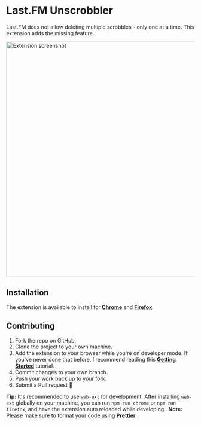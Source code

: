 # Last.FM Unscrobbler

Last.FM does not allow deleting multiple scrobbles - only one at a time. This extension adds the missing feature.

<img src="https://user-images.githubusercontent.com/13344923/45022885-fa156580-b03d-11e8-9e0d-215dfeb76455.jpg" alt="Extension screenshot" width="630">

## Installation

The extension is available to install for [**Chrome**](https://chrome.google.com/webstore/detail/lastfm-unscrobbler/pjlmjmkpaklofeinjkhhdcggbgjhahek) and [**Firefox**](https://addons.mozilla.org/en-US/firefox/addon/last-fm-unscrobbler/).

## Contributing

1. Fork the repo on GitHub.
2. Clone the project to your own machine.
3. Add the extension to your browser while you're on developer mode. If you've never done that before, I recommend reading this [**Getting Started**](https://developer.chrome.com/extensions/getstarted) tutorial.
4. Commit changes to your own branch.
5. Push your work back up to your fork.
6. Submit a Pull request 🕺

**Tip:** It's recommended to use [`web-ext`](https://github.com/mozilla/web-ext) for development. After installing `web-ext` globally on your machine, you can run `npm run chrome` or `npm run firefox`, and have the extension auto reloaded while developing .
**Note:** Please make sure to format your code using [**Prettier**](https://github.com/prettier/prettier)
